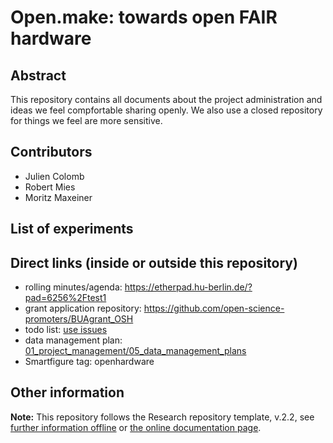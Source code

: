 # Open.make: towards open FAIR hardware

## Abstract

This repository contains all documents about the project administration and ideas we feel compfortable sharing openly. We also use a closed repository for things we feel are more sensitive.

## Contributors

- Julien Colomb
- Robert Mies
- Moritz Maxeiner 



## List of experiments


## Direct links (inside or outside this repository)

- rolling minutes/agenda: https://etherpad.hu-berlin.de/?pad=6256%2Ftest1
- grant application repository: https://github.com/open-science-promoters/BUAgrant_OSH
- todo list: [use issues](/issues)
- data management plan: [01_project_management/05_data_management_plans](01_project_management/05_data_management_plans)
- Smartfigure tag: openhardware

## Other information

**Note:** This repository follows the Research repository template, v.2.2, see [further information offline](.doc/information.md) or [the online documentation page](https://gin-tonic.netlify.app/).
